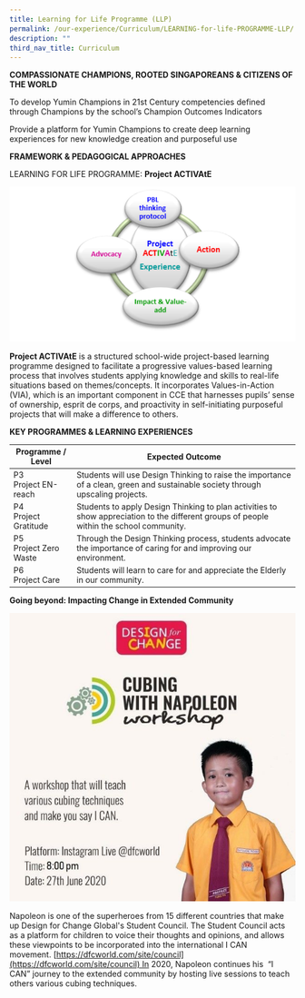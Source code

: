 ```yaml
---
title: Learning for Life Programme (LLP)
permalink: /our-experience/Curriculum/LEARNING-for-life-PROGRAMME-LLP/
description: ""
third_nav_title: Curriculum
---
```


**COMPASSIONATE CHAMPIONS, ROOTED SINGAPOREANS & CITIZENS OF THE WORLD**


To develop Yumin Champions in 21st Century competencies defined through Champions by the school’s Champion Outcomes Indicators

  

Provide a platform for Yumin Champions to create deep learning experiences for new knowledge creation and purposeful use

**FRAMEWORK & PEDAGOGICAL APPROACHES**

LEARNING FOR LIFE PROGRAMME: **Project ACTIVAtE**

![](/images/LLP%20-%20ACTIVATE.png)  

**Project ACTIVAtE** is a structured school-wide project-based learning programme designed to facilitate a progressive values-based learning process that involves students applying knowledge and skills to real-life situations based on themes/concepts. It incorporates Values-in-Action (VIA), which is an important component in CCE that harnesses pupils’ sense of ownership, esprit de corps, and proactivity in self-initiating purposeful projects that will make a difference to others. 

  

**KEY PROGRAMMES & LEARNING EXPERIENCES**



| Programme / Level  | Expected Outcome |
| -------- | -------- | 
| P3 <br> Project EN-reach     | Students will use Design Thinking to raise the importance of a clean, green and sustainable society through upscaling projects.     | 
| P4 <br> Project Gratitude | Students to apply Design Thinking to plan activities to show appreciation to the different groups of people within the school community.
| P5 <br> Project Zero Waste | Through the Design Thinking process, students advocate the importance of caring for and improving our environment.
| P6 <br> Project Care | Students will learn to care for and appreciate the Elderly in our community.

**Going beyond: Impacting Change in Extended Community**

![](/images/LLP2020.jpg)

Napoleon is one of the superheroes from 15 different countries that make up Design for Change Global's Student Council. The Student Council acts as a platform for children to voice their thoughts and opinions, and allows these viewpoints to be incorporated into the international I CAN movement. [https://dfcworld.com/site/council](https://dfcworld.com/site/council) In 2020, Napoleon continues his  “I CAN” journey to the extended community by hosting live sessions to teach others various cubing techniques.

